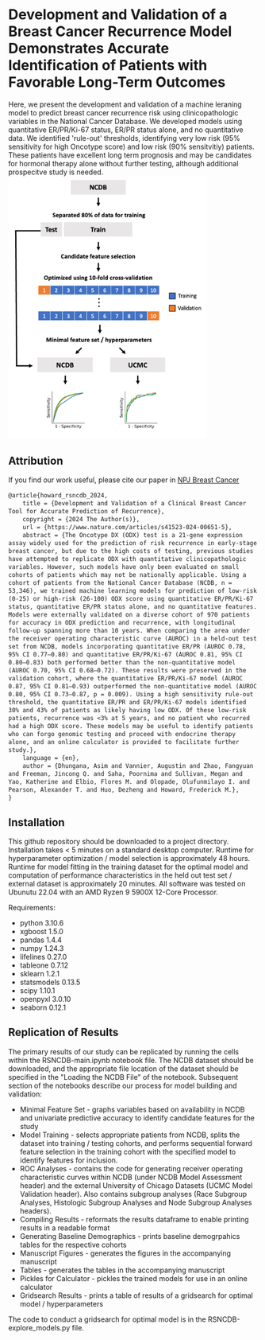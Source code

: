 # Development and Validation of a Breast Cancer Recurrence Model Demonstrates Accurate Identification of Patients with Favorable Long-Term Outcomes
Here, we present the development and validation of a machine leraning model to predict breast cancer recurrence risk using clinicopathologic variables in the National Cancer Database. We developed models using quantitative ER/PR/Ki-67 status, ER/PR status alone, and no quantitative data. We identified 'rule-out' thresholds, identifying very low risk (95% sensitivity for high Oncotype score) and low risk (90% sensitvitiy) patients. These patients have excellent long term prognosis and may be candidates for hormonal therapy alone without further testing, although additional prospecitve study is needed.
<br>
<img src="https://github.com/fmhoward/NCDBRS/blob/main/overview.png?raw=true" width="400">

## Attribution
If you find our work useful, please cite our paper in <a href=https://www.nature.com/articles/s41523-024-00651-5>NPJ Breast Cancer</a>
```
@article{howard_rsncdb_2024,
	title = {Development and Validation of a Clinical Breast Cancer Tool for Accurate Prediction of Recurrence},
	copyright = {2024 The Author(s)},
	url = {https://www.nature.com/articles/s41523-024-00651-5},
	abstract = {The Oncotype DX (ODX) test is a 21-gene expression assay widely used for the prediction of risk recurrence in early-stage breast cancer, but due to the high costs of testing, previous studies have attempted to replicate ODX with quantitative clinicopathologic variables. However, such models have only been evaluated on small cohorts of patients which may not be nationally applicable. Using a cohort of patients from the National Cancer Database (NCDB, n = 53,346), we trained machine learning models for prediction of low-risk (0-25) or high-risk (26-100) ODX score using quantitative ER/PR/Ki-67 status, quantitative ER/PR status alone, and no quantitative features. Models were externally validated on a diverse cohort of 970 patients for accuracy in ODX prediction and recurrence, with longitudinal follow-up spanning more than 10 years. When comparing the area under the receiver operating characteristic curve (AUROC) in a held-out test set from NCDB, models incorporating quantitative ER/PR (AUROC 0.78, 95% CI 0.77–0.80) and quantitative ER/PR/Ki-67 (AUROC 0.81, 95% CI 0.80–0.83) both performed better than the non-quantitative model (AUROC 0.70, 95% CI 0.68–0.72). These results were preserved in the validation cohort, where the quantitative ER/PR/Ki-67 model (AUROC 0.87, 95% CI 0.81–0.93) outperformed the non-quantitative model (AUROC 0.80, 95% CI 0.73–0.87, p = 0.009). Using a high sensitivity rule-out threshold, the quantitative ER/PR and ER/PR/Ki-67 models identified 30% and 43% of patients as likely having low ODX. Of these low-risk patients, recurrence was <3% at 5 years, and no patient who recurred had a high ODX score. These models may be useful to identify patients who can forgo genomic testing and proceed with endocrine therapy alone, and an online calculator is provided to facilitate further study.},
	language = {en},
	author = {Dhungana, Asim and Vannier, Augustin and Zhao, Fangyuan and Freeman, Jincong Q. and Saha, Poornima and Sullivan, Megan and Yao, Katherine and Elbio, Flores M. and Olopade, Olufunmilayo I. and Pearson, Alexander T. and Huo, Dezheng and Howard, Frederick M.},
}

```

## Installation
This github repository should be downloaded to a project directory. Installation takes < 5 minutes on a standard desktop computer. Runtime for hyperparameter optimization / model selection is approximately 48 hours. Runtime for model fitting in the training dataset for the optimal model and computation of performance characteristics in the held out test set / external dataset is approximately 20 minutes. All software was tested on Ubunutu 22.04 with an AMD Ryzen 9 5900X 12-Core Processor.

Requirements:
* python 3.10.6
* xgboost 1.5.0
* pandas 1.4.4
* numpy 1.24.3
* lifelines 0.27.0
* tableone 0.7.12
* sklearn 1.2.1
* statsmodels 0.13.5
* scipy 1.10.1
* openpyxl 3.0.10
* seaborn 0.12.1

## Replication of Results
The primary results of our study can be replicated by running the cells within the RSNCDB-main.ipynb notebook file. The NCDB dataset should be downloaded, and the appropriate file location of the dataset should be specified in the "Loading the NCDB File" of the notebook. Subsequent section of the notebooks describe our process for model building and validation:

* Minimal Feature Set - graphs variables based on availability in NCDB and univariate predictive accuracy to identify candidate features for the study
* Model Training - selects appropriate patients from NCDB, splits the dataset into training / testing cohorts, and performs sequential forward feature selection in the training cohort with the specified model to identify features for inclusion. 
* ROC Analyses - contains the code for generating receiver operating characteristic curves within NCDB (under NCDB Model Assessment header) and the external University of Chicago Datasets (UCMC Model Validation header). Also contains subgroup analyses (Race Subgroup Analyses, Histologic Subgroup Analyses and Node Subgroup Analyses headers). 
* Compiling Results - reformats the results dataframe to enable printing results in a readable format
* Generating Baseline Demographics - prints baseline demogrpahics tables for the respective cohorts
* Manuscript Figures - generates the figures in the accompanying manuscript
* Tables - generates the tables in the accompanying manuscript
* Pickles for Calculator - pickles the trained models for use in an online calculator
* Gridsearch Results - prints a table of results of a gridsearch for optimal model / hyperparameters

The code to conduct a gridsearch for optimal model is in the RSNCDB-explore_models.py file.

